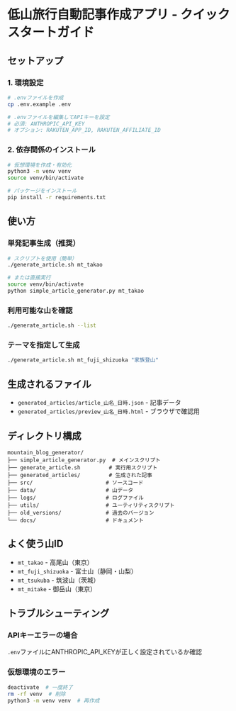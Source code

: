 # 低山旅行自動記事作成アプリ - クイックスタートガイド

## セットアップ

### 1. 環境設定
```bash
# .envファイルを作成
cp .env.example .env

# .envファイルを編集してAPIキーを設定
# 必須: ANTHROPIC_API_KEY
# オプション: RAKUTEN_APP_ID, RAKUTEN_AFFILIATE_ID
```

### 2. 依存関係のインストール
```bash
# 仮想環境を作成・有効化
python3 -m venv venv
source venv/bin/activate

# パッケージをインストール
pip install -r requirements.txt
```

## 使い方

### 単発記事生成（推奨）
```bash
# スクリプトを使用（簡単）
./generate_article.sh mt_takao

# または直接実行
source venv/bin/activate
python simple_article_generator.py mt_takao
```

### 利用可能な山を確認
```bash
./generate_article.sh --list
```

### テーマを指定して生成
```bash
./generate_article.sh mt_fuji_shizuoka "家族登山"
```

## 生成されるファイル

- `generated_articles/article_山名_日時.json` - 記事データ
- `generated_articles/preview_山名_日時.html` - ブラウザで確認用

## ディレクトリ構成

```
mountain_blog_generator/
├── simple_article_generator.py  # メインスクリプト
├── generate_article.sh         # 実行用スクリプト
├── generated_articles/         # 生成された記事
├── src/                       # ソースコード
├── data/                      # 山データ
├── logs/                      # ログファイル
├── utils/                     # ユーティリティスクリプト
├── old_versions/              # 過去のバージョン
└── docs/                      # ドキュメント
```

## よく使う山ID

- `mt_takao` - 高尾山（東京）
- `mt_fuji_shizuoka` - 富士山（静岡・山梨）
- `mt_tsukuba` - 筑波山（茨城）
- `mt_mitake` - 御岳山（東京）

## トラブルシューティング

### APIキーエラーの場合
`.env`ファイルにANTHROPIC_API_KEYが正しく設定されているか確認

### 仮想環境のエラー
```bash
deactivate  # 一度終了
rm -rf venv  # 削除
python3 -m venv venv  # 再作成
```